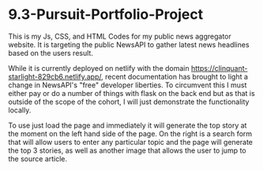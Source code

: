 # 9.3-Pursuit-Portfolio-Project
This is my Js, CSS, and HTML Codes for my public news aggregator website. It is targeting the public NewsAPI to gather latest news headlines based on the users result.


While it is currently deployed on netlify with the domain https://clinquant-starlight-829cb6.netlify.app/, recent documentation has brought to light a change in NewsAPI's "free" developer liberties. To circumvent this I must either pay or do a number of things with flask on the back end but as that is outside of the scope of the cohort, I will just demonstrate the functionality locally. 


To use just load the page and immediately it will generate the top story at the moment on the left hand side of the page. On the right is a search form that will allow users to enter any particular topic and the page will generate the top 3 stories, as well as another image that allows the user to jump to the source article.
